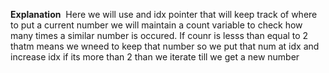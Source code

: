 **Explanation**
​
Here we will use and idx pointer that will keep track of where to put a current number we will maintain a count variable to check how many times a similar number is occured. If counr is lesss than equal to 2 thatm means we wneed to keep that number so we put that num at idx and increase idx if its more than 2 than we iterate till we get a new number